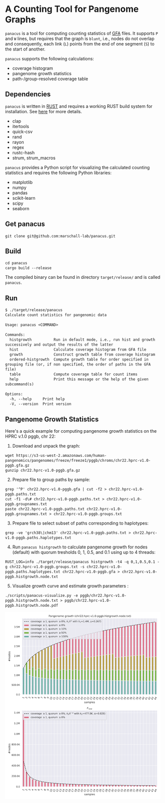# A Counting Tool for Pangenome Graphs

`panacus` is a tool for computing counting statistics of [GFA](https://github.com/GFA-spec/GFA-spec/blob/master/GFA1.md) files. It supports `P` and
`W` lines, but requires that the graph is `blunt`, i.e., nodes do not overlap and consequently, each link (`L`) points from the end of one segment
(`S`) to the start of another.

`panacus` supports the following calculations:

- coverage histogram
- pangenome growth statistics
- path-/group-resolved coverage table

## Dependencies

`panacus` is written in [RUST](https://www.rust-lang.org/) and requires a working RUST build system for installation. See [here](https://www.rust-lang.org/tools/install) for more details.

- clap
- itertools
- quick-csv
- rand
- rayon
- regex
- rustc-hash
- strum, strum_macros

`panacus` provides a Python script for visualizing the calculated counting statistics and requires the following Python libraries:

- matplotlib
- numpy
- pandas
- scikit-learn
- scipy
- seaborn

## Get panacus

```shell
git clone git@github.com:marschall-lab/panacus.git
```

## Build

```shell
cd panacus
cargo build --release
```

The compiled binary can be found in directory `target/release/` and is called `panacus`.

## Run

```console
$ ./target/release/panacus
Calculate count statistics for pangenomic data

Usage: panacus <COMMAND>

Commands:
  histgrowth          Run in default mode, i.e., run hist and growth successively and output the results of the latter
  hist                Calculate coverage histogram from GFA file
  growth              Construct growth table from coverage histogram
  ordered-histgrowth  Compute growth table for order specified in grouping file (or, if non specified, the order of paths in the GFA file)
  table               Compute coverage table for count items
  help                Print this message or the help of the given subcommand(s)

Options:
  -h, --help     Print help
  -V, --version  Print version
```

## Pangenome Growth Statistics

Here's a quick example for computing pangenome growth statistics on the HPRC v.1.0 pggb, chr 22: 

1. Download and unpack the graph:
```shell
wget https://s3-us-west-2.amazonaws.com/human-pangenomics/pangenomes/freeze/freeze1/pggb/chroms/chr22.hprc-v1.0-pggb.gfa.gz
gunzip chr22.hprc-v1.0-pggb.gfa.gz
```
2. Prepare file to group paths by sample:
```shell
grep '^P' chr22.hprc-v1.0-pggb.gfa | cut -f2 > chr22.hprc-v1.0-pggb.paths.txt
cut -f1 -d\# chr22.hprc-v1.0-pggb.paths.txt > chr22.hprc-v1.0-pggb.groupnames.txt
paste chr22.hprc-v1.0-pggb.paths.txt chr22.hprc-v1.0-pggb.groupnames.txt > chr22.hprc-v1.0-pggb.groups.txt
```
3. Prepare file to select subset of paths corresponding to haplotypes:
```shell
grep -ve 'grch38\|chm13' chr22.hprc-v1.0-pggb.paths.txt > chr22.hprc-v1.0-pggb.paths.haplotypes.txt
```
4. Run `panacus histgrowth` to calculate pangenome growth for nodes (default) with quorum tresholds 0, 1, 0.5, and 0.1 using up to 4 threads:
```shell
RUST_LOG=info ./target/release/panacus histgrowth -t4 -q 0,1,0.5,0.1 -g chr22.hprc-v1.0-pggb.groups.txt -s chr22.hprc-v1.0-pggb.paths.haplotypes.txt chr22.hprc-v1.0-pggb.gfa > chr22.hprc-v1.0-pggb.histgrowth.node.txt
```
5. Visualize growth curve and estimate growth parameters :
```shell
./scripts/panacus-visualize.py -e pggb/chr22.hprc-v1.0-pggb.histgrowth.node.txt > pggb/chr22.hprc-v1.0-pggb.histgrowth.node.pdf
```

![ nodes in hprc-v1.0-pggb.gfa](docs/chr22.hprc-v1.0-pggb.histgrowth.node.png?raw=true "pangenome growth statistics on the HPRC v.1.0 pggb, chr 22")

